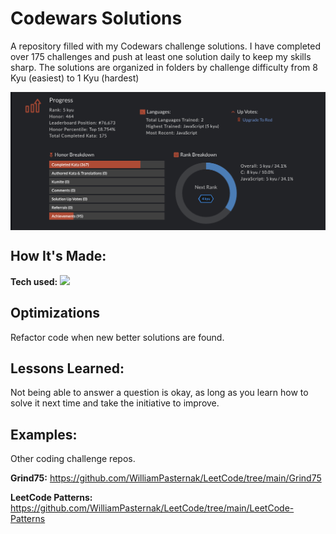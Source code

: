 # Codewars Solutions
A repository filled with my Codewars challenge solutions. I have completed over 175 challenges and push at least one solution daily to keep my skills sharp. The solutions are organized in folders by challenge difficulty from 8 Kyu (easiest) to 1 Kyu (hardest)

<img align="center" src="https://github.com/WilliamPasternak/Codewars-Solutions/blob/master/CW%20Status.png?" alt="Graph Showing Codewars challenge progress">

## How It's Made:

**Tech used:** <img src="https://img.shields.io/static/v1?label=|&message=JAVASCRIPT&color=3c7f5d&style=plastic&logo=javascript"/>

## Optimizations
Refactor code when new better solutions are found.

## Lessons Learned:
Not being able to answer a question is okay, as long as you learn how to solve it next time and take the initiative to improve.

## Examples:
Other coding challenge repos.

**Grind75:** https://github.com/WilliamPasternak/LeetCode/tree/main/Grind75

**LeetCode Patterns:** https://github.com/WilliamPasternak/LeetCode/tree/main/LeetCode-Patterns
